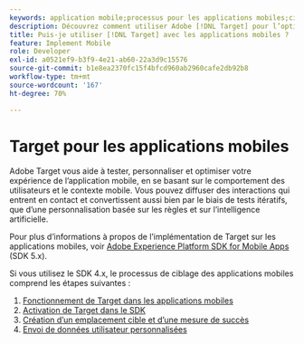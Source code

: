 ```yaml
---
keywords: application mobile;processus pour les applications mobiles;cibler une application mobile;emplacements cibles des applications mobiles;mesures de succès des applications mobiles
description: Découvrez comment utiliser Adobe [!DNL Target] pour l’optimisation et la personnalisation des applications mobiles, avec des tests itératifs et une personnalisation basée sur des règles et optimisée par l’IA.
title: Puis-je utiliser [!DNL Target] avec les applications mobiles ?
feature: Implement Mobile
role: Developer
exl-id: a0521ef9-b3f9-4e21-ab60-22a3d9c15576
source-git-commit: b1e8ea2370fc15f4bfcd960ab2960cafe2db92b8
workflow-type: tm+mt
source-wordcount: '167'
ht-degree: 70%

---
```


# Target pour les applications mobiles

Adobe Target vous aide à tester, personnaliser et optimiser votre expérience de l’application mobile, en se basant sur le comportement des utilisateurs et le contexte mobile. Vous pouvez diffuser des interactions qui entrent en contact et convertissent aussi bien par le biais de tests itératifs, que d’une personnalisation basée sur les règles et sur l’intelligence artificielle.

Pour plus d’informations à propos de l’implémentation de Target sur les applications mobiles, voir [Adobe Experience Platform SDK for Mobile Apps](https://aep-sdks.gitbook.io/docs/using-mobile-extensions/adobe-target) (SDK 5.x).

Si vous utilisez le SDK 4.x, le processus de ciblage des applications mobiles comprend les étapes suivantes :

1. [Fonctionnement de Target dans les applications mobiles](https://developer.adobe.com/target/implement/mobile/how-target-works-mobile-apps/)
1. [Activation de Target dans le SDK](https://developer.adobe.com/target/implement/mobile/enable-target-in-sdk/)
1. [Création d’un emplacement cible et d’une mesure de succès](https://developer.adobe.com/target/implement/mobile/mobile-create-location-and-metric/)
1. [Envoi de données utilisateur personnalisées](https://developer.adobe.com/target/implement/mobile/mobile-custom-user-data/)
